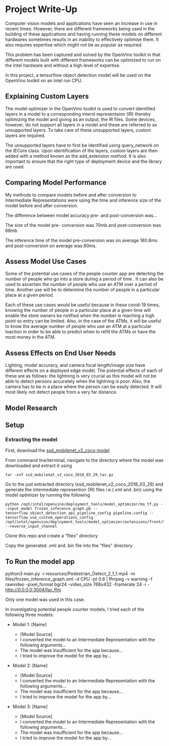 # Project Write-Up

Computer vision models and applications have seen an increase in use in recent times. However, there are different frameworks being used in the building of these applications and having running these models on different hardwares sometimes results in an inability to effectively optimise them. It also requires expertise which might not be as popular as required.

This problem has been captured and solved by the OpenVino toolkit in that different models built with different frameworks can be optimized to run on the Intel hardware and without a high level of expertise. 

In this project, a tensorflow object detection model will be used on the OpenVino toolkit on an Intel run CPU.

## Explaining Custom Layers

The model optimizer in the OpenVino toolkit is used to convert identified layers in a model to a corresponding internl representaion (IR) thereby optimizing the model and giving as an output, the IR files. Some devices, however, do not support all layers in a model and these are referred to as unsupported layers. To take care of these unsupported layers, custom layers are required.

The unsupported layers have to first be identified using query_network on the IECore class. Upon identification of the layers, custom layers are then added with a method known as the add_extension method. It is also important to ensure that the right type of deployment device and the library are used.

## Comparing Model Performance

My methods to compare models before and after conversion to Intermediate Representations were using the time and inference size of the model before and after conversion.

The difference between model accuracy pre- and post-conversion was...

The size of the model pre- conversion was 70mb and post-conversion was 68mb

The inference time of the model pre-conversion was on average 180.8ms and post-conversion on average was 80ms.

## Assess Model Use Cases

Some of the potential use cases of the people counter app are detecting the number of people who go into a store during a period of time . It can also be used to ascertain the number of people who use an ATM over a period of time. Another use will be to determine the number of people in a particular place at a given period.

Each of these use cases would be useful because in these covid-19 times, knowing the number of people in a particular place at a given time will enable the store owners be notified when the number is reaching a high point so entry can be limited. Also, in the case of the ATMs, it will be useful to know the average number of people who use an ATM at a particular loaction in order to be able to predict when to refill the ATMs or have the most money in the ATM. 

## Assess Effects on End User Needs

Lighting, model accuracy, and camera focal length/image size have different effects on a deployed edge model. The potential effects of each of these are as follows: the lightning is very crucial as this model will not be able to detect persons accurately when the lightning is poor. Also, the camera has to be in a place where the person can be easily detected. It will most likely not detect people from a very far distance.


## Model Research

## Setup

### Extracting the model

First, download the [ssd_mobilenet_v2_coco model](http://download.tensorflow.org/models/object_detection/ssd_mobilenet_v2_coco_2018_03_29.tar.gz)

From command line/terminal, navigate to the directory where the model was downloaded and extract it using

```
tar -xvf ssd_mobilenet_v2_coco_2018_03_29.tar.gz
```

Go to the just extracted directory (ssd_mobilenet_v2_coco_2018_03_29) and generate the intermediate represention (IR) files i.e.(.xml and .bin) using the model optimizer by running the following

```
python /opt/intel/openvino/deployment_tools/model_optimizer/mo_tf.py --input_model frozen_inference_graph.pb --tensorflow_object_detection_api_pipeline_config pipeline.config --tensorflow_use_custom_operations_config /opt/intel/openvino/deployment_tools/model_optimizer/extensions/front/tf/ssd_v2_support.json --reverse_input_channel
```

Clone this repo and create a "files" directory

Copy the generated .xml and .bin file into the "files" directory

## To Run the model app
python3 main.py -i resources/Pedestrian_Detect_2_1_1.mp4 -m files/frozen_inference_graph.xml -d CPU -pt 0.6 | ffmpeg -v warning -f rawvideo -pixel_format bgr24 -video_size 768x432 -framerate 24 -i - http://0.0.0.0:3004/fac.ffm

Only one model was used in this case.

In investigating potential people counter models, I tried each of the following three models:

- Model 1: [Name]
  - [Model Source]
  - I converted the model to an Intermediate Representation with the following arguments...
  - The model was insufficient for the app because...
  - I tried to improve the model for the app by...
  
- Model 2: [Name]
  - [Model Source]
  - I converted the model to an Intermediate Representation with the following arguments...
  - The model was insufficient for the app because...
  - I tried to improve the model for the app by...

- Model 3: [Name]
  - [Model Source]
  - I converted the model to an Intermediate Representation with the following arguments...
  - The model was insufficient for the app because...
  - I tried to improve the model for the app by...
